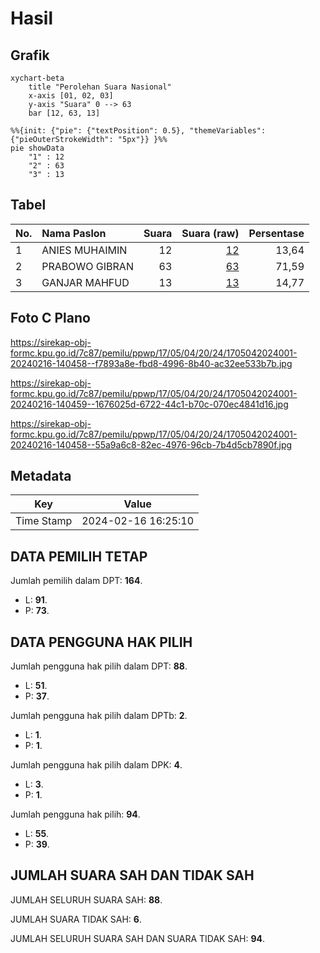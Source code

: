 # Hasil

## Grafik

```mermaid
xychart-beta
    title "Perolehan Suara Nasional"
    x-axis [01, 02, 03]
    y-axis "Suara" 0 --> 63
    bar [12, 63, 13]
```

```mermaid
%%{init: {"pie": {"textPosition": 0.5}, "themeVariables": {"pieOuterStrokeWidth": "5px"}} }%%
pie showData
    "1" : 12
    "2" : 63
    "3" : 13
```

## Tabel

| No. | Nama Paslon    | Suara | Suara (raw) | Persentase |
|:--- |:-------------- | -----:| -----------:| ----------:|
| 1   | ANIES MUHAIMIN | 12    | [12][p-1]   | 13,64      |
| 2   | PRABOWO GIBRAN | 63    | [63][p-2]   | 71,59      |
| 3   | GANJAR MAHFUD  | 13    | [13][p-3]   | 14,77      |


[p-1]: https://github.com/gigit-pemilu/pemilu-2024/blob/main/pilpres/hitung-suara/sub/17-bengkulu/sub/05-seluma/sub/04-semidang-alas/sub/2024-suban/sub/001-tps/sub/paslon-1.txt
[p-2]: https://github.com/gigit-pemilu/pemilu-2024/blob/main/pilpres/hitung-suara/sub/17-bengkulu/sub/05-seluma/sub/04-semidang-alas/sub/2024-suban/sub/001-tps/sub/paslon-2.txt
[p-3]: https://github.com/gigit-pemilu/pemilu-2024/blob/main/pilpres/hitung-suara/sub/17-bengkulu/sub/05-seluma/sub/04-semidang-alas/sub/2024-suban/sub/001-tps/sub/paslon-3.txt

## Foto C Plano

https://sirekap-obj-formc.kpu.go.id/7c87/pemilu/ppwp/17/05/04/20/24/1705042024001-20240216-140458--f7893a8e-fbd8-4996-8b40-ac32ee533b7b.jpg

https://sirekap-obj-formc.kpu.go.id/7c87/pemilu/ppwp/17/05/04/20/24/1705042024001-20240216-140459--1676025d-6722-44c1-b70c-070ec4841d16.jpg

https://sirekap-obj-formc.kpu.go.id/7c87/pemilu/ppwp/17/05/04/20/24/1705042024001-20240216-140458--55a9a6c8-82ec-4976-96cb-7b4d5cb7890f.jpg


## Metadata

| Key        | Value               |
| ---------- | ------------------- |
| Time Stamp | 2024-02-16 16:25:10 |


## DATA PEMILIH TETAP

Jumlah pemilih dalam DPT: **164**.
 * L: **91**.
 * P: **73**.

## DATA PENGGUNA HAK PILIH

Jumlah pengguna hak pilih dalam DPT: **88**.
 * L: **51**.
 * P: **37**.

Jumlah pengguna hak pilih dalam DPTb: **2**.
 * L: **1**.
 * P: **1**.

Jumlah pengguna hak pilih dalam DPK: **4**.
 * L: **3**.
 * P: **1**.

Jumlah pengguna hak pilih: **94**.
 * L: **55**.
 * P: **39**.

## JUMLAH SUARA SAH DAN TIDAK SAH

JUMLAH SELURUH SUARA SAH: **88**.

JUMLAH SUARA TIDAK SAH: **6**.

JUMLAH SELURUH SUARA SAH DAN SUARA TIDAK SAH: **94**.


